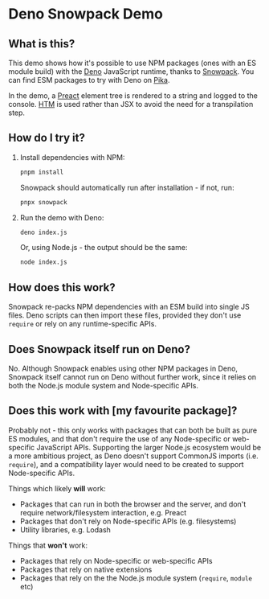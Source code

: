 # Deno Snowpack Demo

## What is this?

This demo shows how it's possible to use NPM packages (ones with an ES module build) with the [Deno](https://deno.land/) JavaScript runtime, thanks to [Snowpack](https://www.snowpack.dev/). You can find ESM packages to try with Deno on [Pika](https://www.pika.dev/).

In the demo, a [Preact](https://preactjs.com/) element tree is rendered to a string and logged to the console. [HTM](https://github.com/developit/htm) is used rather than JSX to avoid the need for a transpilation step.

## How do I try it?

1. Install dependencies with NPM:

   ```sh
   pnpm install
   ```

   Snowpack should automatically run after installation - if not, run:

   ```sh
   pnpx snowpack
   ```

2. Run the demo with Deno:

   ```sh
   deno index.js
   ```

   Or, using Node.js - the output should be the same:

   ```sh
   node index.js
   ```

## How does this work?

Snowpack re-packs NPM dependencies with an ESM build into single JS files. Deno scripts can then import these files, provided they don't use `require` or rely on any runtime-specific APIs.

## Does Snowpack itself run on Deno?

No. Although Snowpack enables using other NPM packages in Deno, Snowpack itself cannot run on Deno without further work, since it relies on both the Node.js module system and Node-specific APIs.

## Does this work with [my favourite package]?

Probably not - this only works with packages that can both be built as pure ES modules, and that don't require the use of any Node-specific or web-specific JavaScript APIs. Supporting the larger Node.js ecosystem would be a more ambitious project, as Deno doesn't support CommonJS imports (i.e. `require`), and a compatibility layer would need to be created to support Node-specific APIs.

Things which likely **will** work:

- Packages that can run in both the browser and the server, and don't require network/filesystem interaction, e.g. Preact
- Packages that don't rely on Node-specific APIs (e.g. filesystems)
- Utility libraries, e.g. Lodash

Things that **won't** work:

- Packages that rely on Node-specific or web-specific APIs
- Packages that rely on native extensions
- Packages that rely on the the Node.js module system (`require`, `module` etc)
